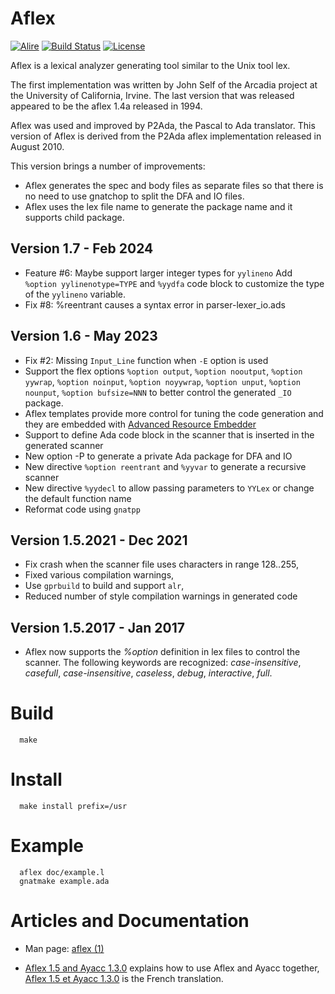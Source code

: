 # Aflex

[![Alire](https://img.shields.io/endpoint?url=https://alire.ada.dev/badges/aflex.json)](https://alire.ada.dev/crates/aflex)
[![Build Status](https://img.shields.io/endpoint?url=https://porion.vacs.fr/porion/api/v1/projects/aflex/badges/build.json)](https://porion.vacs.fr/porion/projects/view/aflex/summary)
[![License](http://img.shields.io/badge/license-UCI-blue.svg)](LICENSE)


Aflex is a lexical analyzer generating tool similar to the Unix tool lex.

The first implementation was written by John Self of the Arcadia project
at the University of California, Irvine.  The last version that was released
appeared to be the aflex 1.4a released in 1994.

Aflex was used and improved by P2Ada, the Pascal to Ada translator.
This version of Aflex is derived from the P2Ada aflex implementation
released in August 2010.

This version brings a number of improvements:

- Aflex generates the spec and body files as separate files so that
  there is no need to use gnatchop to split the DFA and IO files.
- Aflex uses the lex file name to generate the package name and
  it supports child package.

## Version 1.7 - Feb 2024
- Feature #6: Maybe support larger integer types for `yylineno`
  Add `%option yylinenotype=TYPE` and `%yydfa` code block to customize the type
  of the `yylineno` variable.
- Fix #8: %reentrant causes a syntax error in parser-lexer_io.ads

## Version 1.6 - May 2023

- Fix #2: Missing `Input_Line` function when `-E` option is used
- Support the flex options `%option output`, `%option nooutput`, `%option yywrap`, `%option noinput`,
  `%option noyywrap`, `%option unput`, `%option nounput`, `%option bufsize=NNN` to better control the
  generated `_IO` package.
- Aflex templates provide more control for tuning the code generation and
  they are embedded with [Advanced Resource Embedder](https://gitlab.com/stcarrez/resource-embedder)
- Support to define Ada code block in the scanner that is inserted in the generated scanner
- New option -P to generate a private Ada package for DFA and IO
- New directive `%option reentrant` and `%yyvar` to generate a recursive scanner
- New directive `%yydecl` to allow passing parameters to `YYLex`
  or change the default function name
- Reformat code using `gnatpp`

## Version 1.5.2021 - Dec 2021

- Fix crash when the scanner file uses characters in range 128..255,
- Fixed various compilation warnings,
- Use `gprbuild` to build and support `alr`,
- Reduced number of style compilation warnings in generated code

## Version 1.5.2017 - Jan 2017

- Aflex now supports the *%option* definition in lex files to control the scanner.
  The following keywords are recognized: *case-insensitive*, *casefull*, *case-insensitive*,
  *caseless*, *debug*, *interactive*, *full*.

# Build

```
  make
```

# Install
```
  make install prefix=/usr
```

# Example
```
  aflex doc/example.l
  gnatmake example.ada
```

# Articles and Documentation

* Man page: [aflex (1)](https://github.com/Ada-France/aflex/blob/master/doc/aflex.md)

* [Aflex 1.5 and Ayacc 1.3.0](https://blog.vacs.fr/vacs/blogs/post.html?post=2021/12/18/Aflex-1.5-and-Ayacc-1.3.0)
  explains how to use Aflex and Ayacc together, 
  [Aflex 1.5 et Ayacc 1.3.0](https://www.ada-france.org/adafr/blogs/post.html?post=2021/12/19/Aflex-1.5-et-Ayacc-1.3.0)
  is the French translation.

  
